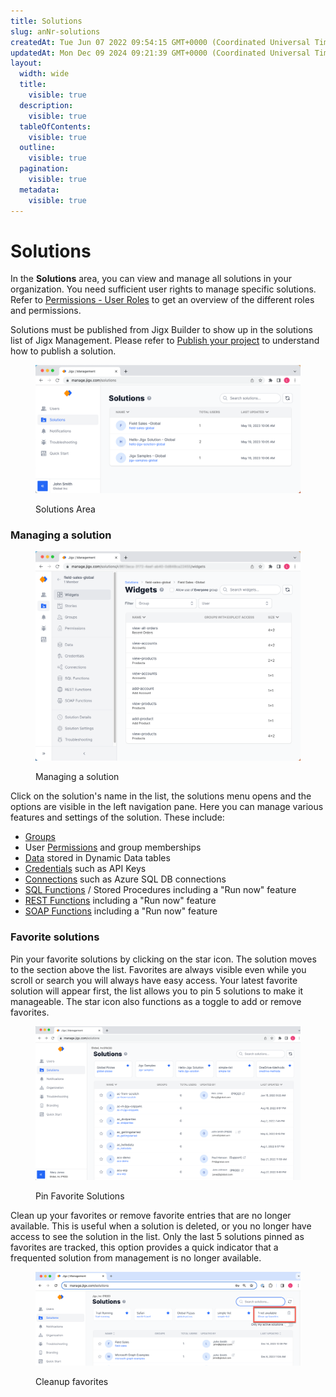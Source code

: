 ```yaml
---
title: Solutions
slug: anNr-solutions
createdAt: Tue Jun 07 2022 09:54:15 GMT+0000 (Coordinated Universal Time)
updatedAt: Mon Dec 09 2024 09:21:39 GMT+0000 (Coordinated Universal Time)
layout:
  width: wide
  title:
    visible: true
  description:
    visible: true
  tableOfContents:
    visible: true
  outline:
    visible: true
  pagination:
    visible: true
  metadata:
    visible: true
---
```


# Solutions

In the **Solutions** area, you can view and manage all solutions in your organization. You need sufficient user rights to manage specific solutions. Refer to [Permissions - User Roles](<../../Administration/Permissions - User Roles.md>) to get an overview of the different roles and permissions.

Solutions must be published from Jigx Builder to show up in the solutions list of Jigx Management. Please refer to [Publish your project](../../getting-started/create-an-app-from-scratch/create-the-calendar/publish-your-project.md) to understand how to publish a solution.

<figure><img src="../../.gitbook/assets/JM-SolutionsL.png" alt="Solutions Area"><figcaption><p>Solutions Area</p></figcaption></figure>

### Managing a solution

<figure><img src="../../.gitbook/assets/JM-SolWidgetsL.png" alt="Managing a solution"><figcaption><p>Managing a solution</p></figcaption></figure>

Click on the solution's name in the list, the solutions menu opens and the options are visible in the left navigation pane. Here you can manage various features and settings of the solution. These include:

* [Groups](groups.md)
* User [Permissions](permissions.md) and group memberships
* [Data](https://docs.jigx.com/data) stored in Dynamic Data tables
* [Credentials](credentials.md) such as API Keys
* [Connections](connections.md) such as Azure SQL DB connections
* [SQL Functions](sql-functions.md) / Stored Procedures including a "Run now" feature
* [REST Functions](rest-functions.md) including a "Run now" feature
* [SOAP Functions](soap-functions.md) including a "Run now" feature

### Favorite solutions

Pin your favorite solutions by clicking on the star icon. The solution moves to the section above the list. Favorites are always visible even while you scroll or search you will always have easy access. Your latest favorite solution will appear first, the list allows you to pin 5 solutions to make it manageable. The star icon also functions as a toggle to add or remove favorites.

<figure><img src="../../.gitbook/assets/JM-FavoritesL.png" alt="Pin Favorite Solutions"><figcaption><p>Pin Favorite Solutions</p></figcaption></figure>

Clean up your favorites or remove favorite entries that are no longer available. This is useful when a solution is deleted, or you no longer have access to see the solution in the list. Only the last 5 solutions pinned as favorites are tracked, this option provides a quick indicator that a frequented solution from management is no longer available.

<figure><img src="../../.gitbook/assets/JM-FavoriteCleanup.png" alt="Cleanup favorites"><figcaption><p>Cleanup favorites</p></figcaption></figure>
